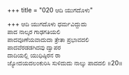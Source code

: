 +++
title = "020 ಆದಿ ಯುಗದೊಳು"

+++
ಆದಿ ಯುಗದೊಳು ಧರ್ಮವಿದ್ದುದು  
ಪಾದ ನಾಲ್ಕರ ಗಾಢಗತಿಯಲಿ  
ಪಾದವೂಣೆಯವಾದುದಾ ತ್ರೇತಾ ಪ್ರಭಾವದಲಿ   
ಪಾದವೆರಡಡಗಿದವು ದ್ವಾಪರ  
ದಾದಿಯಲ್ಲಿ ಯುಧಿಷ್ಠಿರನ ರಾ    
ಜ್ಯೋದಯದಲಂಕುರಿಸಿ ಸುಳಿದುದು ನಾಲ್ಕು ಪಾದದಲಿ     ॥20॥